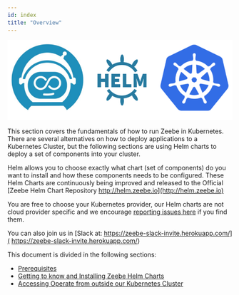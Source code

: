 ```yaml
---
id: index
title: "Overview"
---
```


![Zeebe on K8s](assets/zeebe-k8s-helm.png)

This section covers the fundamentals of how to run Zeebe in Kubernetes. There are several alternatives on how to deploy applications to a Kubernetes Cluster, but the following sections are using Helm charts to deploy a set of components into your cluster. 

Helm allows you to choose exactly what chart (set of components) do you want to install and how these components needs to be configured. These Helm Charts are continuously being improved and released to the Official [Zeebe Helm Chart Repository http://helm.zeebe.io](http://helm.zeebe.io)

You are free to choose your Kubernetes provider, our Helm charts are not cloud provider specific and we encourage [reporting issues here](http://github.com/zeebe-io/zeebe-full-helm/issues) if you find them. 

You can also join us in [Slack at:  https://zeebe-slack-invite.herokuapp.com/]( https://zeebe-slack-invite.herokuapp.com/)

This document is divided in the following sections:
- [Prerequisites](prerequisites.md)
- [Getting to know and Installing Zeebe Helm Charts](installing-helm.md)
- [Accessing Operate from outside our Kubernetes Cluster](accessing-operate.md)




